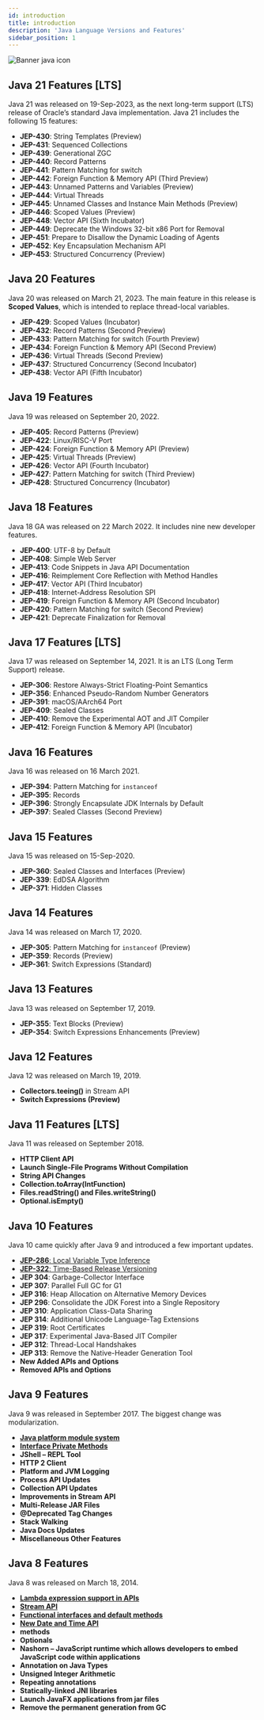 ```yaml
---
id: introduction
title: introduction
description: 'Java Language Versions and Features'
sidebar_position: 1
---
```

![Banner java icon](@site/static/img/kits/java/banner-java-icon.png)

## Java 21 Features [LTS]

Java 21 was released on 19-Sep-2023, as the next long-term support (LTS) release of Oracle’s standard Java implementation. Java 21 includes the following 15 features:

- **JEP-430**: String Templates (Preview)
- **JEP-431**: Sequenced Collections
- **JEP-439**: Generational ZGC
- **JEP-440**: Record Patterns
- **JEP-441**: Pattern Matching for switch
- **JEP-442**: Foreign Function & Memory API (Third Preview)
- **JEP-443**: Unnamed Patterns and Variables (Preview)
- **JEP-444**: Virtual Threads
- **JEP-445**: Unnamed Classes and Instance Main Methods (Preview)
- **JEP-446**: Scoped Values (Preview)
- **JEP-448**: Vector API (Sixth Incubator)
- **JEP-449**: Deprecate the Windows 32-bit x86 Port for Removal
- **JEP-451**: Prepare to Disallow the Dynamic Loading of Agents
- **JEP-452**: Key Encapsulation Mechanism API
- **JEP-453**: Structured Concurrency (Preview)

## Java 20 Features

Java 20 was released on March 21, 2023. The main feature in this release is **Scoped Values**, which is intended to replace thread-local variables.

- **JEP-429**: Scoped Values (Incubator)
- **JEP-432**: Record Patterns (Second Preview)
- **JEP-433**: Pattern Matching for switch (Fourth Preview)
- **JEP-434**: Foreign Function & Memory API (Second Preview)
- **JEP-436**: Virtual Threads (Second Preview)
- **JEP-437**: Structured Concurrency (Second Incubator)
- **JEP-438**: Vector API (Fifth Incubator)

## Java 19 Features

Java 19 was released on September 20, 2022.

- **JEP-405**: Record Patterns (Preview)
- **JEP-422**: Linux/RISC-V Port
- **JEP-424**: Foreign Function & Memory API (Preview)
- **JEP-425**: Virtual Threads (Preview)
- **JEP-426**: Vector API (Fourth Incubator)
- **JEP-427**: Pattern Matching for switch (Third Preview)
- **JEP-428**: Structured Concurrency (Incubator)

## Java 18 Features

Java 18 GA was released on 22 March 2022. It includes nine new developer features.

- **JEP-400**: UTF-8 by Default
- **JEP-408**: Simple Web Server
- **JEP-413**: Code Snippets in Java API Documentation
- **JEP-416**: Reimplement Core Reflection with Method Handles
- **JEP-417**: Vector API (Third Incubator)
- **JEP-418**: Internet-Address Resolution SPI
- **JEP-419**: Foreign Function & Memory API (Second Incubator)
- **JEP-420**: Pattern Matching for switch (Second Preview)
- **JEP-421**: Deprecate Finalization for Removal

## Java 17 Features [LTS]

Java 17 was released on September 14, 2021. It is an LTS (Long Term Support) release.

- **JEP-306**: Restore Always-Strict Floating-Point Semantics
- **JEP-356**: Enhanced Pseudo-Random Number Generators
- **JEP-391**: macOS/AArch64 Port
- **JEP-409**: Sealed Classes
- **JEP-410**: Remove the Experimental AOT and JIT Compiler
- **JEP-412**: Foreign Function & Memory API (Incubator)

## Java 16 Features

Java 16 was released on 16 March 2021.

- **JEP-394**: Pattern Matching for `instanceof`
- **JEP-395**: Records
- **JEP-396**: Strongly Encapsulate JDK Internals by Default
- **JEP-397**: Sealed Classes (Second Preview)

## Java 15 Features

Java 15 was released on 15-Sep-2020.

- **JEP-360**: Sealed Classes and Interfaces (Preview)
- **JEP-339**: EdDSA Algorithm
- **JEP-371**: Hidden Classes

## Java 14 Features

Java 14 was released on March 17, 2020.

- **JEP-305**: Pattern Matching for `instanceof` (Preview)
- **JEP-359**: Records (Preview)
- **JEP-361**: Switch Expressions (Standard)

## Java 13 Features

Java 13 was released on September 17, 2019.

- **JEP-355**: Text Blocks (Preview)
- **JEP-354**: Switch Expressions Enhancements (Preview)

## Java 12 Features

Java 12 was released on March 19, 2019.

- **Collectors.teeing()** in Stream API
- **Switch Expressions (Preview)**

## Java 11 Features [LTS]

Java 11 was released on September 2018.

- **HTTP Client API**
- **Launch Single-File Programs Without Compilation**
- **String API Changes**
- **Collection.toArray(IntFunction)**
- **Files.readString() and Files.writeString()**
- **Optional.isEmpty()**

## Java 10 Features

Java 10 came quickly after Java 9 and introduced a few important updates.

- [**JEP-286**: Local Variable Type Inference](./java-10/java-var.md)
- [**JEP-322**: Time-Based Release Versioning](./java-10/time-based-release-versioning.md)
- **JEP 304**: Garbage-Collector Interface
- **JEP 307**: Parallel Full GC for G1
- **JEP 316**: Heap Allocation on Alternative Memory Devices
- **JEP 296**: Consolidate the JDK Forest into a Single Repository
- **JEP 310**: Application Class-Data Sharing
- **JEP 314**: Additional Unicode Language-Tag Extensions
- **JEP 319**: Root Certificates
- **JEP 317**: Experimental Java-Based JIT Compiler
- **JEP 312**: Thread-Local Handshakes
- **JEP 313**: Remove the Native-Header Generation Tool
- **New Added APIs and Options**
- **Removed APIs and Options**

## Java 9 Features

Java 9 was released in September 2017. The biggest change was modularization.

- [**Java platform module system**](./java-9/java-platform-module-system.md)
- [**Interface Private Methods**](./java-9/private-interface-method.md)
- **JShell – REPL Tool**
- **HTTP 2 Client**
- **Platform and JVM Logging**
- **Process API Updates**
- **Collection API Updates**
- **Improvements in Stream API**
- **Multi-Release JAR Files**
- **@Deprecated Tag Changes**
- **Stack Walking**
- **Java Docs Updates**
- **Miscellaneous Other Features**

## Java 8 Features

Java 8 was released on March 18, 2014.

- [**Lambda expression support in APIs**](./java-8/lambda-expression.md)
- [**Stream API**](./java-8/stream-api.md)
- [**Functional interfaces and default methods**](./java-8/functional-interface.md)
- [**New Date and Time API**](./java-8/date-time.md)
- **methods**
- **Optionals**
- **Nashorn – JavaScript runtime which allows developers to embed JavaScript code within applications**
- **Annotation on Java Types**
- **Unsigned Integer Arithmetic**
- **Repeating annotations**
- **Statically-linked JNI libraries**
- **Launch JavaFX applications from jar files**
- **Remove the permanent generation from GC**
